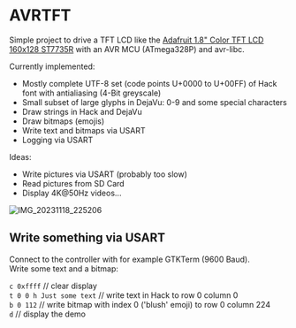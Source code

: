 # AVRTFT

Simple project to drive a TFT LCD like the 
[Adafruit 1.8" Color TFT LCD 160x128 ST7735R](https://www.adafruit.com/product/358)
with an AVR MCU (ATmega328P) and avr-libc.  

Currently implemented:

* Mostly complete UTF-8 set (code points U+0000 to U+00FF) of Hack font
  with antialiasing (4-Bit greyscale)
* Small subset of large glyphs in DejaVu: 0-9 and some special characters
* Draw strings in Hack and DejaVu
* Draw bitmaps (emojis)
* Write text and bitmaps via USART
* Logging via USART

Ideas:

* Write pictures via USART (probably too slow)
* Read pictures from SD Card
* Display 4K@50Hz videos...

![IMG_20231118_225206](https://github.com/gitdode/avrtft/assets/11530253/747ad970-1306-48a2-8a7a-978977b5b7d4)

## Write something via USART

Connect to the controller with for example GTKTerm (9600 Baud).  
Write some text and a bitmap:

`c 0xffff` // clear display  
`t 0 0 h Just some text` // write text in Hack to row 0 column 0  
`b 0 112` // write bitmap with index 0 ('blush' emoji) to row 0 column 224  
`d` // display the demo  
